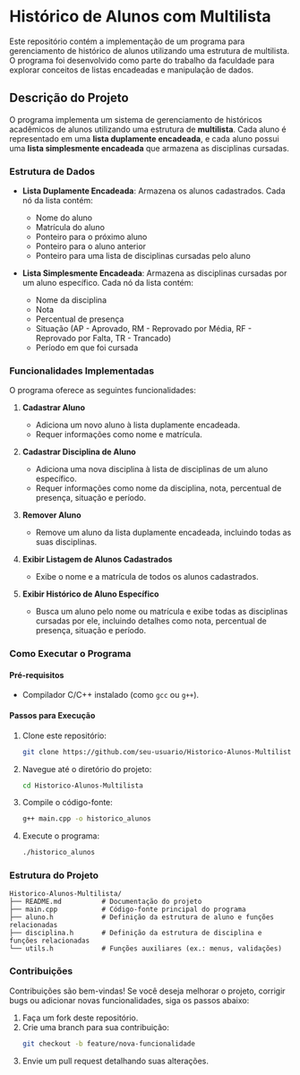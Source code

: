 # Histórico de Alunos com Multilista

Este repositório contém a implementação de um programa para gerenciamento de histórico de alunos utilizando uma estrutura de multilista. O programa foi desenvolvido como parte do trabalho da faculdade para explorar conceitos de listas encadeadas e manipulação de dados.

## Descrição do Projeto

O programa implementa um sistema de gerenciamento de históricos acadêmicos de alunos utilizando uma estrutura de **multilista**. Cada aluno é representado em uma **lista duplamente encadeada**, e cada aluno possui uma **lista simplesmente encadeada** que armazena as disciplinas cursadas.

### Estrutura de Dados
- **Lista Duplamente Encadeada**: Armazena os alunos cadastrados. Cada nó da lista contém:
  - Nome do aluno
  - Matrícula do aluno
  - Ponteiro para o próximo aluno
  - Ponteiro para o aluno anterior
  - Ponteiro para uma lista de disciplinas cursadas pelo aluno

- **Lista Simplesmente Encadeada**: Armazena as disciplinas cursadas por um aluno específico. Cada nó da lista contém:
  - Nome da disciplina
  - Nota
  - Percentual de presença
  - Situação (AP - Aprovado, RM - Reprovado por Média, RF - Reprovado por Falta, TR - Trancado)
  - Período em que foi cursada

### Funcionalidades Implementadas
O programa oferece as seguintes funcionalidades:

1. **Cadastrar Aluno**
   - Adiciona um novo aluno à lista duplamente encadeada.
   - Requer informações como nome e matrícula.

2. **Cadastrar Disciplina de Aluno**
   - Adiciona uma nova disciplina à lista de disciplinas de um aluno específico.
   - Requer informações como nome da disciplina, nota, percentual de presença, situação e período.

3. **Remover Aluno**
   - Remove um aluno da lista duplamente encadeada, incluindo todas as suas disciplinas.

4. **Exibir Listagem de Alunos Cadastrados**
   - Exibe o nome e a matrícula de todos os alunos cadastrados.

5. **Exibir Histórico de Aluno Específico**
   - Busca um aluno pelo nome ou matrícula e exibe todas as disciplinas cursadas por ele, incluindo detalhes como nota, percentual de presença, situação e período.

### Como Executar o Programa

#### Pré-requisitos
- Compilador C/C++ instalado (como `gcc` ou `g++`).

#### Passos para Execução
1. Clone este repositório:
   ```bash
   git clone https://github.com/seu-usuario/Historico-Alunos-Multilista.git
   ```

2. Navegue até o diretório do projeto:
   ```bash
   cd Historico-Alunos-Multilista
   ```

3. Compile o código-fonte:
   ```bash
   g++ main.cpp -o historico_alunos
   ```

4. Execute o programa:
   ```bash
   ./historico_alunos
   ```

### Estrutura do Projeto
```
Historico-Alunos-Multilista/
├── README.md          # Documentação do projeto
├── main.cpp           # Código-fonte principal do programa
├── aluno.h            # Definição da estrutura de aluno e funções relacionadas
├── disciplina.h       # Definição da estrutura de disciplina e funções relacionadas
└── utils.h            # Funções auxiliares (ex.: menus, validações)
```

### Contribuições
Contribuições são bem-vindas! Se você deseja melhorar o projeto, corrigir bugs ou adicionar novas funcionalidades, siga os passos abaixo:

1. Faça um fork deste repositório.
2. Crie uma branch para sua contribuição:
   ```bash
   git checkout -b feature/nova-funcionalidade
   ```
3. Envie um pull request detalhando suas alterações.